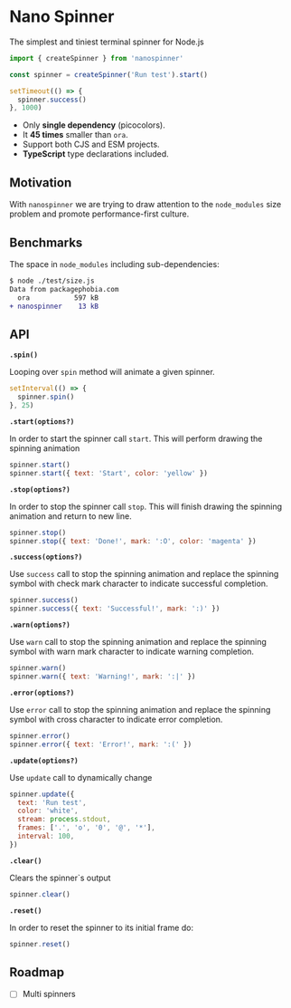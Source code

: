 # Nano Spinner

The simplest and tiniest terminal spinner for Node.js

```js
import { createSpinner } from 'nanospinner'

const spinner = createSpinner('Run test').start()

setTimeout(() => {
  spinner.success()
}, 1000)
```

- Only **single dependency** (picocolors).
- It **45 times** smaller than `ora`.
- Support both CJS and ESM projects.
- **TypeScript** type declarations included.

## Motivation

With `nanospinner` we are trying to draw attention to the `node_modules` size problem and promote performance-first culture.

## Benchmarks

The space in `node_modules` including sub-dependencies:

```diff
$ node ./test/size.js
Data from packagephobia.com
  ora           597 kB
+ nanospinner    13 kB
```

## API
__`.spin()`__

Looping over `spin` method will animate a given spinner.

```js
setInterval(() => {
  spinner.spin()
}, 25)
```

__`.start(options?)`__

In order to start the spinner call `start`. This will perform drawing the spinning animation

```js
spinner.start()
spinner.start({ text: 'Start', color: 'yellow' })
```

__`.stop(options?)`__

In order to stop the spinner call `stop`. This will finish drawing the spinning animation and return to new line.

```js
spinner.stop()
spinner.stop({ text: 'Done!', mark: ':O', color: 'magenta' })
```

__`.success(options?)`__

Use `success` call to stop the spinning animation and replace the spinning symbol with check mark character to indicate successful completion.

```js
spinner.success()
spinner.success({ text: 'Successful!', mark: ':)' })
```

__`.warn(options?)`__

Use `warn` call to stop the spinning animation and replace the spinning symbol with warn mark character to indicate warning completion.

```js
spinner.warn()
spinner.warn({ text: 'Warning!', mark: ':|' })
```

__`.error(options?)`__

Use `error` call to stop the spinning animation and replace the spinning symbol with cross character to indicate error completion.

```js
spinner.error()
spinner.error({ text: 'Error!', mark: ':(' })
```

__`.update(options?)`__

Use `update` call to dynamically change

```js
spinner.update({
  text: 'Run test',
  color: 'white',
  stream: process.stdout,
  frames: ['.', 'o', '0', '@', '*'],
  interval: 100,
})
```

__`.clear()`__

Clears the spinner`s output

```js
spinner.clear()
```

__`.reset()`__

In order to reset the spinner to its initial frame do:

```js
spinner.reset()
```

## Roadmap

- [ ] Multi spinners
